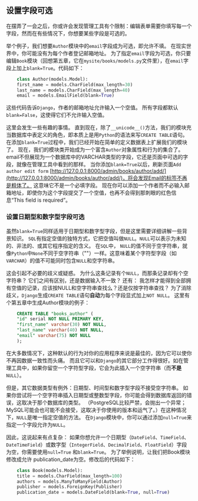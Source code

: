 ## 设置字段可选

在摆弄了一会之后，你或许会发现管理工具有个限制：编辑表单需要你填写每一个字段，然而在有些情况下，你想要某些字段是可选的。 

举个例子，我们想要`Author`模块中的`email`字段成为可选，即允许不填。 在现实世界中，你可能没有为每个作者登记邮箱地址。 
为了指定`email`字段为可选，你只要编辑`Book`模块（回想第五章，它在`mysite/books/models.py`文件里），在`email`字段上加上`blank=True`。代码如下： 
```python
    class Author(models.Model):
    first_name = models.CharField(max_length=30)
    last_name = models.CharField(max_length=40)
    email = models.EmailField(blank=True)
```
这些代码告诉`Django`，作者的邮箱地址允许输入一个空值。 所有字段都默认`blank=False`，这使得它们不允许输入空值。

这里会发生一些有趣的事情。 直到现在，除了`__unicode__()`方法，我们的模块充当数据库中表定义的角色，即本质上是用`Python`的语法来写`CREATE TABLE`语句。 在添加`blank=True`过程中，我们已经开始在简单的定义数据表上扩展我们的模块了。 
现在，我们的模块类开始成为一个富含`Author`对象属性和行为的集合了。 email不但展现为一个数据库中的VARCHAR类型的字段，它还是页面中可选的字段，就像在管理工具中看到的那样。 当你添加`blank=True`以后，刷新页面`Add author edit form` [http://127.0.0.1:8000/admin/books/author/add/](http://127.0.0.1:8000/admin/books/author/add/)，将会发现Email的标签不再是粗体了。 这意味它不是一个必填字段。 现在你可以添加一个作者而不必输入邮箱地址，即使你为这个字段提交了一个空值，也再不会得到那刺眼的红色信息“This field is required”。


### 设置日期型和数字型字段可选

虽然`blank=True`同样适用于日期型和数字型字段，但是这里需要详细讲解一些背景知识。 `SQL`有指定空值的独特方式，它把空值叫做`NULL`。`NULL`可以表示为未知的、非法的、或其它程序指定的含义。 在`SQL`中， `NULL`的值不同于空字符串，就像`Python`中`None`不同于空字符串（""）一样。这意味着某个字符型字段（如`VARCHAR`）的值不可能同时包含`NULL`和空字符串。

这会引起不必要的歧义或疑惑。 为什么这条记录有个`NULL`，而那条记录却有个空字符串？ 它们之间有区别，还是数据输入不一致？ 还有： 我怎样才能得到全部拥有空值的记录，应该按NULL和空字符串查找么？还是仅按字符串查找？ 为了消除歧义，`Django`生成`CREATE TABLE`语句**自动**为每个字段显式加上`NOT NULL`。 这里有个第五章中生成Author模块的例子：
```sql
    CREATE TABLE "books_author" (
    "id" serial NOT NULL PRIMARY KEY,
    "first_name" varchar(30) NOT NULL,
    "last_name" varchar(40) NOT NULL,
    "email" varchar(75) NOT NULL
    );
```
在大多数情况下，这种默认的行为对你的应用程序来说是最佳的，因为它可以使你不再因数据一致性而头痛。 而且它可以和`Django`的其它部分工作得很好。如在管理工具中，如果你留空一个字符型字段，它会为此插入一个空字符串（而**不是**`NULL`）。


但是，其它数据类型有例外：日期型、时间型和数字型字段不接受空字符串。 如果你尝试将一个空字符串插入日期型或整数型字段，你可能会得到数据库返回的错误，这取决于那个数据库的类型。 （PostgreSQL比较严禁，会抛出一个异常；MySQL可能会也可能不会接受，这取决于你使用的版本和运气了。）在这种情况下，`NULL`是唯一指定空值的方法。 在`Django`模块中，你可以通过添加`null=True`来指定一个字段允许为`NULL`。

因此，这说起来有点复杂： 如果你想允许一个日期型（`DateField`、`TimeField`、`DateTimeField`）或数字型（`IntegerField`、`DecimalField`、`FloatField`）字段为空，你需要使用`null=True` 和`blank=True`。 
为了举例说明，让我们把Book模块修改成允许 publication_date为空。修改后的代码如下： 
```python
    class Book(models.Model):
    title = models.CharField(max_length=100)
    authors = models.ManyToManyField(Author)
    publisher = models.ForeignKey(Publisher)
    publication_date = models.DateField(blank=True, null=True)
```



